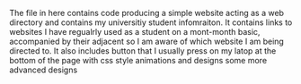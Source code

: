 The file in here contains code producing a simple website acting as a web directory and contains my universitiy student infomraiton. It contains links to websites
I  have regualrly used as a student on a mont-month basic, accompanied by their adjacent so I am aware of which website I am being directed to.
It also includes button that I usually press on my latop  at the bottom of the page with css style animations and designs some more advanced designs
